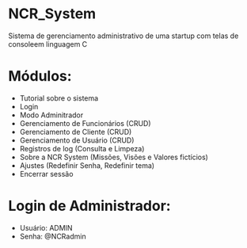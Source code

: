 # NCR_System
Sistema de gerenciamento administrativo de uma startup com telas de consoleem linguagem C

# Módulos:

- Tutorial sobre o sistema
- Login
- Modo Adminitrador
- Gerenciamento de Funcionários (CRUD)
- Gerenciamento de Cliente (CRUD)
- Gerenciamento de Usuário (CRUD)
- Registros de log (Consulta e Limpeza)
- Sobre a NCR System (Missões, Visões e Valores fictícios)
- Ajustes (Redefinir Senha, Redefinir tema)
- Encerrar sessão

# Login de Administrador:

- Usuário: ADMIN
- Senha: @NCRadmin
